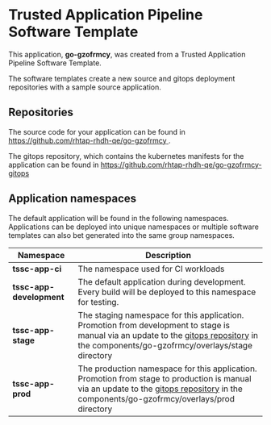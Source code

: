 # Trusted Application Pipeline Software Template

This application, **go-gzofrmcy**, was created from a Trusted Application Pipeline Software Template.

The software templates create a new source and gitops deployment repositories with a sample source application. 

## Repositories

The source code for your application can be found in [https://github.com/rhtap-rhdh-qe/go-gzofrmcy ](https://github.com/rhtap-rhdh-qe/go-gzofrmcy ).
 
The gitops repository, which contains the kubernetes manifests for the application can be found in 
[https://github.com/rhtap-rhdh-qe/go-gzofrmcy-gitops ](https://github.com/rhtap-rhdh-qe/go-gzofrmcy-gitops ) 

## Application namespaces 

The default application will be found in the following namespaces. Applications can be deployed into unique namespaces or multiple software templates can also bet generated into the same group namespaces.  

|  Namespace   |  Description   |  
| -------- | -------- |
| **tssc-app-ci** | The namespace used for CI workloads |
| **tssc-app-development** | The default application during development. Every build will be deployed to this namespace for testing. |
| **tssc-app-stage** | The staging namespace for this application. Promotion from development to stage is manual via an update to the [gitops repository](https://github.com/rhtap-rhdh-qe/go-gzofrmcy-gitops ) in the components/go-gzofrmcy/overlays/stage directory |
| **tssc-app-prod** | The production namespace for this application. Promotion from stage to production is manual via an update to the [gitops repository](https://github.com/rhtap-rhdh-qe/go-gzofrmcy-gitops ) in the components/go-gzofrmcy/overlays/prod directory |